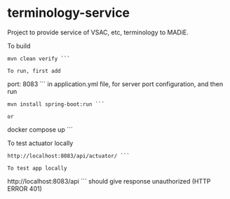 # terminology-service

Project to provide service of VSAC, etc, terminology to MADiE.

To build 
```
mvn clean verify ```

To run, first add 
```
port: 8083 ``` in application.yml file, for server port configuration, and then run
```
mvn install spring-boot:run ```

or
```
docker compose up ```


To test actuator locally
```
http://localhost:8083/api/actuator/ ```

To test app locally
```
http://localhost:8083/api ```
should give response unauthorized (HTTP ERROR 401)
